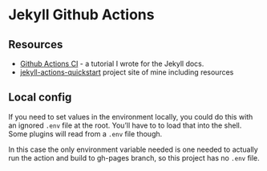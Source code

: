 # Jekyll Github Actions


## Resources

- [Github Actions CI](https://jekyllrb.com/docs/continuous-integration/github-actions/) - a tutorial I wrote for the Jekyll docs.
- [jekyll-actions-quickstart](https://michaelcurrin.github.io/jekyll-actions-quickstart/) project site of mine including resources


## Local config

If you need to set values in the environment locally, you could do this with an ignored `.env` file at the root. You’ll have to to load that into the shell. Some plugins will read from a `.env` file though. 

In this case the only environment variable needed is one needed to actually run the action and build to gh-pages branch, so this project has no `.env` file.
